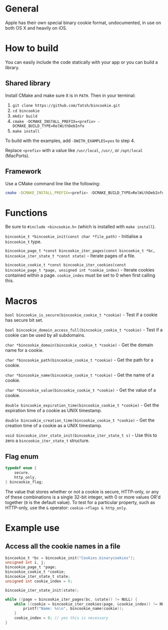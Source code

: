 # General

Apple has their own special binary cookie format, undocumented, in use on both OS X and heavily on iOS.

# How to build

You can easily include the code statically with your app or you can build a library.

## Shared library

Install CMake and make sure it is in `PATH`. Then in your terminal:

1. `git clone https://github.com/Tatsh/bincookie.git`
2. `cd bincookie`
3. `mkdir build`
4. `cmake -DCMAKE_INSTALL_PREFIX=<prefix> -DCMAKE_BUILD_TYPE=RelWithDebInfo`
5. `make install`

To build with the examples, add `-DWITH_EXAMPLES=yes` to step 4.

Replace `<prefix>` with a value like `/usr/local`, `/usr/`, or `/opt/local` (MacPorts).

## Framework

Use a CMake command line like the following:

```sh
cmake -DCMAKE_INSTALL_PREFIX=<prefix> -DCMAKE_BUILD_TYPE=RelWithDebInfo -DBUILD_FRAMEWORK=yes
```

# Functions

Be sure to `#include <bincookie.h>` (which is installed with `make install`).

`bincookie_t *bincookie_init(const char *file_path)` - Initialise a `bincookie_t` type.

`bincookie_page_t *const bincookie_iter_pages(const bincookie_t *bc, bincookie_iter_state_t *const state)` - Iterate pages of a file.

`bincookie_cookie_t *const bincookie_iter_cookies(const bincookie_page_t *page, unsigned int *cookie_index)` - Iterate cookies contained within a page. `cookie_index` must be set to 0 when first calling this.

# Macros

`bool bincookie_is_secure(bincookie_cookie_t *cookie)` - Test if a cookie has secure bit set.

`bool bincookie_domain_access_full(bincookie_cookie_t *cookie)` - Test if a cookie can be used by all subdomains.

`char *bincookie_domain(bincookie_cookie_t *cookie)` - Get the domain name for a cookie.

`char *bincookie_path(bincookie_cookie_t *cookie)` - Get the path for a cookie.

`char *bincookie_name(bincookie_cookie_t *cookie)` - Get the name of a cookie.

`char *bincookie_value(bincookie_cookie_t *cookie)` - Get the value of a cookie.

`double bincookie_expiration_time(bincookie_cookie_t *cookie)` - Get the expiration time of a cookie as UNIX timestamp.

`double bincookie_creation_time(bincookie_cookie_t *cookie)` - Get the creation time of a cookie as a UNIX timestamp.

`void bincookie_iter_state_init(bincookie_iter_state_t s)` - Use this to zero a `bincookie_iter_state_t` structure.

## Flag enum

```c
typedef enum {
    secure,
    http_only,
} bincookie_flag;
```

The value that stores whether or not a cookie is secure, HTTP-only, or any of these combinations is a single 32-bit integer, with 0 or more values OR'd together (`0` is the default value). To test for a particular property, such as HTTP-only, use the `&` operator: `cookie->flags & http_only`.

# Example use

## Access all the cookie names in a file

```c
bincookie_t *bc = bincookie_init("Cookies.binarycookies");
unsigned int i, j;
bincookie_page_t *page;
bincookie_cookie_t *cookie;
bincookie_iter_state_t state;
unsigned int cookie_index = 0;

bincookie_iter_state_init(state);

while ((page = bincookie_iter_pages(bc, &state)) != NULL) {
    while ((cookie = bincookie_iter_cookies(page, &cookie_index)) != NULL) {
        printf("Name: %s\n", bincookie_name(cookie));
    }
    cookie_index = 0; // yes this is necessary
}
```
